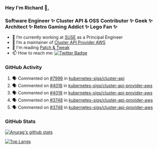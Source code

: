 ### Hey I'm Richard 👋, 

<h3 align="left">Software Engineer ✨ Cluster API & OSS Contributor ✨ Geek ✨ Architect ✨ Retro Gaming Addict ✨ Lego Fan ✨</h3>

- 🔭 I’m currently working at [SUSE](https://www.suse.com/) as a Principal Engineer
- 👯 I’m a maintainer of [Cluster API Provider AWS](https://github.com/kubernetes-sigs/cluster-api-provider-aws)
- 💬 I'm reading [Patch & Tweak](https://bjooks.com/products/patch-tweak-exploring-modular-synthesis)
- 📫 How to reach me: [![Twitter Badge](https://img.shields.io/badge/-@fruit_case-00acee?style=flat&logo=Twitter&logoColor=white)](https://twitter.com/intent/follow?screen_name=fruit_case "Follow on Twitter")

### GitHub Activity 

<!--START_SECTION:activity-->
1. 🗣 Commented on [#7996](https://github.com/kubernetes-sigs/cluster-api/issues/7996) in [kubernetes-sigs/cluster-api](https://github.com/kubernetes-sigs/cluster-api)
2. 🗣 Commented on [#4018](https://github.com/kubernetes-sigs/cluster-api-provider-aws/issues/4018) in [kubernetes-sigs/cluster-api-provider-aws](https://github.com/kubernetes-sigs/cluster-api-provider-aws)
3. 🗣 Commented on [#4018](https://github.com/kubernetes-sigs/cluster-api-provider-aws/issues/4018) in [kubernetes-sigs/cluster-api-provider-aws](https://github.com/kubernetes-sigs/cluster-api-provider-aws)
4. 🗣 Commented on [#3748](https://github.com/kubernetes-sigs/cluster-api-provider-aws/issues/3748) in [kubernetes-sigs/cluster-api-provider-aws](https://github.com/kubernetes-sigs/cluster-api-provider-aws)
5. 🗣 Commented on [#3748](https://github.com/kubernetes-sigs/cluster-api-provider-aws/issues/3748) in [kubernetes-sigs/cluster-api-provider-aws](https://github.com/kubernetes-sigs/cluster-api-provider-aws)
<!--END_SECTION:activity-->

### GitHub Stats

[![Anurag's github stats](https://github-readme-stats.vercel.app/api?username=richardcase&count_private=true&show_icons=true)](https://github.com/anuraghazra/github-readme-stats)

[![Top Langs](https://github-readme-stats.vercel.app/api/top-langs/?username=richardcase&hide=html&layout=compact)](https://github.com/anuraghazra/github-readme-stats)
